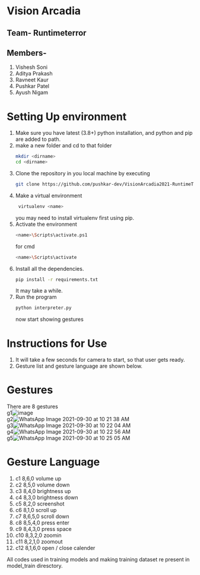 ﻿# Vision Arcadia
## Team- Runtimeterror
## Members-
1. Vishesh Soni
2. Aditya Prakash
3. Ravneet Kaur
4. Pushkar Patel
5. Ayush Nigam

# Setting Up environment
1. Make sure you have latest (3.8+) python installation, and python and pip are added to path.
2. make a new folder and cd to that folder
   ```bash
   mkdir <dirname>
   cd <dirname>
   ```
3. Clone the repository in you local machine by executing
   ```bash
   git clone https://github.com/pushkar-dev/VisionArcadia2021-RuntimeTerror.git
   ```
4. Make a virtual environment
   ```bash
    virtualenv <name>
   ```
    you may need to install virtualenv first using pip.
5. Activate the environment
   ```bash
   <name>\Scripts\activate.ps1
   ```
   for cmd
   ```bash
   <name>\Scripts\activate
   ```
6. Install all the dependencies.
   ```bash
   pip install -r requirements.txt
   ```
   It may take a while.
9. Run the program 
   ```bash
   python interpreter.py
   ```
   now start showing gestures

# Instructions for Use
1. It will take a few seconds for camera to start, so that user gets ready.
2. Gesture list and gesture language are shown below.

# Gestures
There are 8 gestures<br>
g1![image](https://user-images.githubusercontent.com/79650452/135390350-7da512c9-4529-4820-8f7a-d6e3af0de9d1.png)<br>
g2![WhatsApp Image 2021-09-30 at 10 21 38 AM](https://user-images.githubusercontent.com/79650452/135390383-43e6b2ae-a09a-4768-847c-9cdf769f5efc.jpeg)<br>
g3![WhatsApp Image 2021-09-30 at 10 22 04 AM](https://user-images.githubusercontent.com/79650452/135390398-9dc742e3-e280-4e8d-b1e0-2e7434a390b0.jpeg)<br>
g4![WhatsApp Image 2021-09-30 at 10 22 56 AM](https://user-images.githubusercontent.com/79650452/135390418-cd667beb-eec2-448b-9a26-c8d6853b8f56.jpeg)<br>
g5![WhatsApp Image 2021-09-30 at 10 25 05 AM](https://user-images.githubusercontent.com/79650452/135390435-988ddeb0-a387-403c-b1f5-bbd7ac56b33e.jpeg)<br>


# Gesture Language
1. c1 8,6,0 volume up
2. c2 8,5,0 volume down
3. c3 8,4,0 brightness up
4. c4 8,3,0 brightness down
5. c5 8,2,0 screenshot
6. c6 8,1,0 scroll up
7. c7 8,6,5,0 scroll down
8. c8 8,5,4,0 press enter
9. c9 8,4,3,0 press space
10. c10 8,3,2,0 zoomin
11. c11 8,2,1,0 zoomout
12. c12 8,1,6,0 open / close calender

All codes used in training models and making training dataset re present in model_train diresctory.
